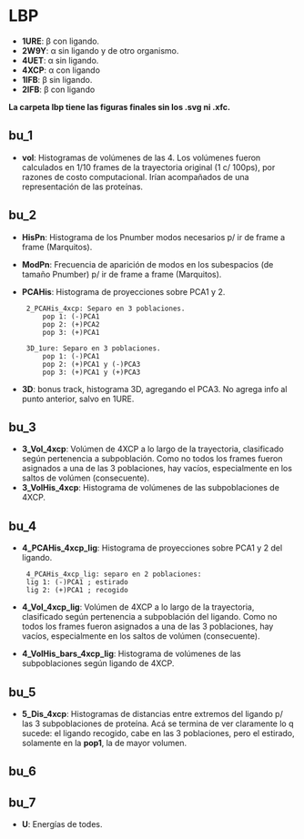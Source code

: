 # LBP
 * **1URE**: β con ligando.
 * **2W9Y**: α sin ligando y de otro organismo.
 * **4UET**: α sin ligando.
 * **4XCP**: α con ligando
 * **1IFB**: β sin ligando.
 * **2IFB**: β con ligando

**La carpeta lbp tiene las figuras finales sin los .svg ni .xfc.**

## bu_1
 * **vol**: Histogramas de volúmenes de las 4. Los volúmenes fueron calculados en 1/10 frames de la trayectoria original (1 c/ 100ps), por razones de costo computacional. Irían acompañados de una representación de las proteínas.

## bu_2
 * **HisPn**: Histograma de los Pnumber modos necesarios p/ ir de frame a frame (Marquitos).
 * **ModPn**: Frecuencia de aparición de modos en los subespacios (de tamaño Pnumber) p/ ir de frame a frame (Marquitos).
 * **PCAHis**: Histograma de proyecciones sobre PCA1 y 2.

        2_PCAHis_4xcp: Separo en 3 poblaciones. 
            pop 1: (-)PCA1
            pop 2: (+)PCA2
            pop 3: (+)PCA1

        3D_1ure: Separo en 3 poblaciones. 
            pop 1: (-)PCA1
            pop 2: (+)PCA1 y (-)PCA3
            pop 3: (+)PCA1 y (+)PCA3
        
 * **3D**: bonus track, histograma 3D, agregando el PCA3. No agrega info al punto anterior, salvo en 1URE.

## bu_3
 * **3_Vol_4xcp**: Volúmen de 4XCP a lo largo de la trayectoria, clasificado según pertenencia a subpoblación. Como no todos los frames fueron asignados a una de las 3 poblaciones, hay vacíos, especialmente en los saltos de volúmen (consecuente).
 * **3_VolHis_4xcp**: Histograma de volúmenes de las subpoblaciones de 4XCP.

## bu_4
 * **4_PCAHis_4xcp_lig**: Histograma de proyecciones sobre PCA1 y 2 del ligando.

        4_PCAHis_4xcp_lig: separo en 2 poblaciones:
        lig 1: (-)PCA1 ; estirado
        lig 2: (+)PCA1 ; recogido
 * **4_Vol_4xcp_lig**: Volúmen de 4XCP a lo largo de la trayectoria, clasificado según pertenencia a subpoblación del ligando. Como no todos los frames fueron asignados a una de las 3 poblaciones, hay vacíos, especialmente en los saltos de volúmen (consecuente).
 * **4_VolHis_bars_4xcp_lig**: Histograma de volúmenes de las subpoblaciones según ligando de 4XCP.

## bu_5
 * **5_Dis_4xcp**: Histogramas de distancias entre extremos del ligando p/ las 3 subpoblaciones de proteína. Acá se termina de ver claramente lo q sucede: el ligando recogido, cabe en las 3 poblaciones, pero el estirado, solamente en la **pop1**, la de mayor volumen.

## bu_6

## bu_7
 * **U**: Energías de todes.    
